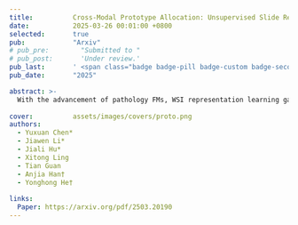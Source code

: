 ```yaml
---
title:          Cross-Modal Prototype Allocation: Unsupervised Slide Representation Learning via Patch-Text Contrast in Computational Pathology
date:           2025-03-26 00:01:00 +0800
selected:       true
pub:            "Arxiv"
# pub_pre:        "Submitted to "
# pub_post:       'Under review.'
pub_last:       ' <span class="badge badge-pill badge-custom badge-secondary">Conference</span>'
pub_date:       "2025"

abstract: >-
  With the advancement of pathology FMs, WSI representation learning gains attention. Existing methods develop patch feature extractors and aggregation schemes but are task-specific, limiting generalizability. Unsupervised methods focus on visual modality, neglecting textual semantics. We propose ProAlign, a cross-modal unsupervised framework. It uses an LLM to generate descriptive text for WSI prototypes and introduces patch-text contrast. A parameter-free attention aggregation strategy forms unsupervised slide embeddings. Experiments on four datasets show ProAlign outperforms existing frameworks and matches some weakly supervised models.
  
cover:          assets/images/covers/proto.png
authors:
  - Yuxuan Chen*
  - Jiawen Li*
  - Jiali Hu*
  - Xitong Ling
  - Tian Guan
  - Anjia Han†
  - Yonghong He†
  
links:
  Paper: https://arxiv.org/pdf/2503.20190
---
```



